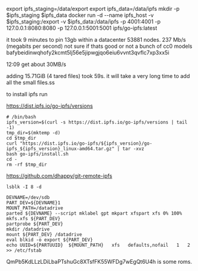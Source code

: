 export ipfs_staging=/data/export
export ipfs_data=/data/ipfs
mkdir -p $ipfs_staging $ipfs_data
docker run -d --name ipfs_host -v $ipfs_staging:/export -v $ipfs_data:/data/ipfs -p 4001:4001 -p 127.0.0.1:8080:8080 -p 127.0.0.1:5001:5001 ipfs/go-ipfs:latest


it took 9 minutes to pin 13gb within a datacenter 53881 nodes.
237 Mb/s (megabits per second)
not sure if thats good or not
a bunch of cc0 models
bafybeidinwqhofy2kcmt5lj56e5jipwgjqo6eiu6vvnt3qvflc7xp3xx5i


12:09
get about 
30MB/s

adding 15.71GiB (4 tared files) took 59s. it will take a very long time to add all the small files.ss


to install ipfs run


https://dist.ipfs.io/go-ipfs/versions
```
# /bin/bash
ipfs_version=$(curl -s https://dist.ipfs.io/go-ipfs/versions | tail -1)
tmp_dir=$(mktemp -d)
cd $tmp_dir
curl "https://dist.ipfs.io/go-ipfs/${ipfs_version}/go-ipfs_${ipfs_version}_linux-amd64.tar.gz" | tar -xvz
bash go-ipfs/install.sh
cd -
rm -rf $tmp_dir
```

https://github.com/dhappy/git-remote-ipfs


```
lsblk -I 8 -d

DEVNAME=/dev/sdb
PART_DEV=${DEVNAME}1
MOUNT_PATH=/datadrive
parted ${DEVNAME} --script mklabel gpt mkpart xfspart xfs 0% 100%
mkfs.xfs ${PART_DEV}
partprobe ${PART_DEV}
mkdir /datadrive
mount ${PART_DEV} /datadrive
eval blkid -o export ${PART_DEV}
echo UUID=${PARTUUID}  ${MOUNT_PATH}   xfs   defaults,nofail   1   2 >> /etc/fstab
```


QmPb5KdLLzLDiLbaPTshuGc8XTsfFK55WFDg7wEgQt6U4h is some roms.
